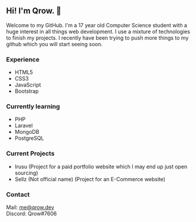 ## Hi! I'm Qrow. 👋 ##


Welcome to my GitHub. I'm a 17 year old Computer Science student with a huge interest in all things web development. I use a mixture of technologies to finish my projects. I recently have been trying to push more things to my github which you will start seeing soon.

### Experience ###
  * HTML5
  * CSS3
  * JavaScript
  * Bootstrap

### Currently learning ###
  * PHP
  * Laravel
  * MongoDB
  * PostgreSQL

### Current Projects ###
  * Irusu (Project for a paid portfolio website which I may end up just open sourcing)
  * Sellz (Not official name) (Project for an E-Commerce website)

### Contact ###

Mail: me@qrow.dev  
Discord: Qrow#7606

